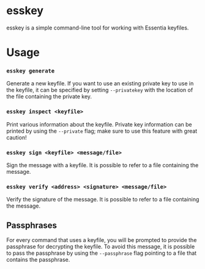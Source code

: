 esskey
======

esskey is a simple command-line tool for working with Essentia keyfiles.


# Usage

### `esskey generate`

Generate a new keyfile.
If you want to use an existing private key to use in the keyfile, it can be 
specified by setting `--privatekey` with the location of the file containing the 
private key.


### `esskey inspect <keyfile>`

Print various information about the keyfile.
Private key information can be printed by using the `--private` flag;
make sure to use this feature with great caution!


### `esskey sign <keyfile> <message/file>`

Sign the message with a keyfile.
It is possible to refer to a file containing the message.


### `esskey verify <address> <signature> <message/file>`

Verify the signature of the message.
It is possible to refer to a file containing the message.


## Passphrases

For every command that uses a keyfile, you will be prompted to provide the 
passphrase for decrypting the keyfile.  To avoid this message, it is possible
to pass the passphrase by using the `--passphrase` flag pointing to a file that
contains the passphrase.
